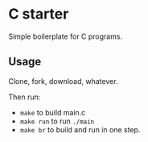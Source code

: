 # C starter

Simple boilerplate for C programs.

## Usage

Clone, fork, download, whatever.

Then run:
- `make` to build main.c
- `make run` to run `./main`
- `make br` to build and run in one step.
